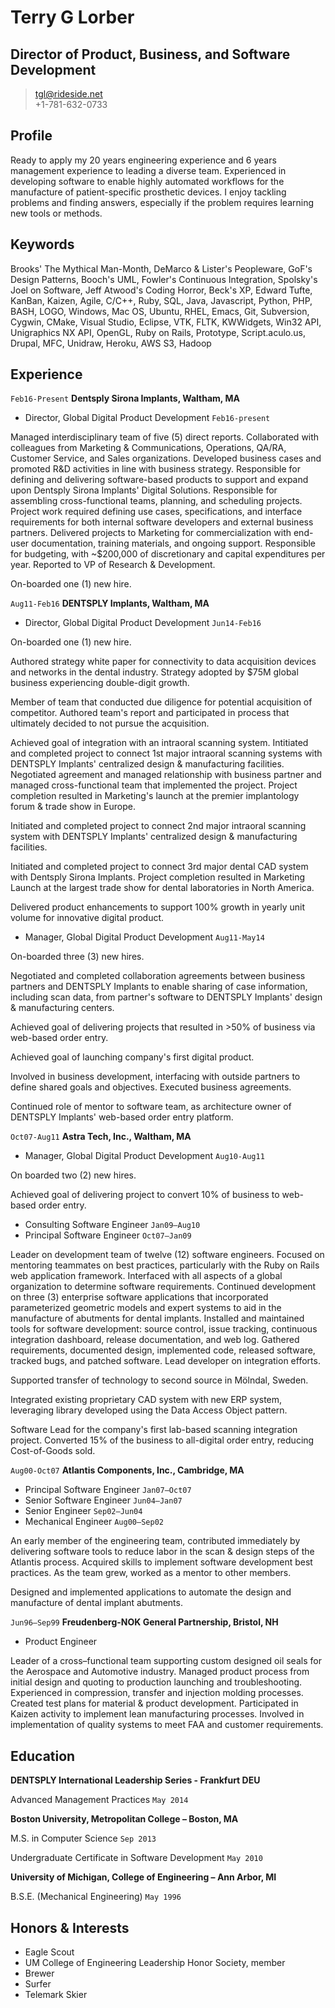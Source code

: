 # Terry G Lorber
## Director of Product, Business, and Software Development        

> <tgl@rideside.net>  
> +1-781-632-0733

## Profile
Ready to apply my 20 years engineering experience and 6 years management experience to leading a diverse team. Experienced in developing software to enable highly automated workflows for the manufacture of patient-specific prosthetic devices. I enjoy tackling problems and finding answers, especially if the problem requires learning new tools or methods.

## Keywords
Brooks' The Mythical Man-Month, DeMarco & Lister's Peopleware, GoF's Design Patterns, Booch's UML, Fowler's Continuous Integration, Spolsky's Joel on Software, Jeff Atwood's Coding Horror, Beck's XP, Edward Tufte, KanBan, Kaizen, Agile, C/C++, Ruby, SQL, Java, Javascript, Python, PHP, BASH, LOGO, Windows, Mac OS, Ubuntu, RHEL, Emacs, Git, Subversion, Cygwin, CMake, Visual Studio, Eclipse, VTK, FLTK, KWWidgets, Win32 API, Unigraphics NX API, OpenGL, Ruby on Rails, Prototype, Script.aculo.us, Drupal, MFC, Unidraw, Heroku, AWS S3, Hadoop

## Experience

`Feb16-Present`
__Dentsply Sirona Implants, Waltham, MA__

- Director, Global Digital Product Development `Feb16-present`

Managed interdisciplinary team of five (5) direct reports. Collaborated with colleagues from Marketing & Communications, Operations, QA/RA, Customer Service, and Sales organizations.  Developed business cases and promoted R&D activities in line with business strategy.  Responsible for defining and delivering software-based products to support and expand upon Dentsply Sirona Implants' Digital Solutions. Responsible for assembling cross-functional teams, planning, and scheduling projects. Project work required defining use cases, specifications, and interface requirements for both internal software developers and external business partners.  Delivered projects to Marketing for commercialization with end-user documentation, training materials, and ongoing support.  Responsible for budgeting, with ~$200,000 of discretionary and capital expenditures per year. Reported to VP of Research & Development.

On-boarded one (1) new hire.

`Aug11-Feb16`
__DENTSPLY Implants, Waltham, MA__

- Director, Global Digital Product Development `Jun14-Feb16`

On-boarded one (1) new hire.

Authored strategy white paper for connectivity to data acquisition devices and networks in the dental industry.  Strategy adopted by $75M global business experiencing double-digit growth.

Member of team that conducted due diligence for potential acquisition of competitor.  Authored team's report and participated in process that ultimately decided to not pursue the acquisition.

Achieved goal of integration with an intraoral scanning system.  Intitiated and completed project to connect 1st major intraoral scanning systems with DENTSPLY Implants' centralized design & manufacturing facilities.  Negotiated agreement and managed relationship with business partner and managed cross-functional team that implemented the project. Project completion resulted in Marketing's launch at the premier implantology forum & trade show in Europe.

Initiated and completed project to connect 2nd major intraoral scanning system with DENTSPLY Implants' centralized design & manufacturing facilities.

Initiated and completed project to connect 3rd major dental CAD system with Dentsply Sirona Implants. Project completion resulted in Marketing Launch at the largest trade show for dental laboratories in North America.

Delivered product enhancements to support 100% growth in yearly unit volume for innovative digital product.

- Manager, Global Digital Product Development `Aug11-May14`

On-boarded three (3) new hires.

Negotiated and completed collaboration agreements between business partners and DENTSPLY Implants to enable sharing of case information, including scan data, from partner's software to DENTSPLY Implants' design & manufacturing centers.

Achieved goal of delivering projects that resulted in >50% of business via web-based order entry.

Achieved goal of launching company's first digital product.

Involved in business development, interfacing with outside partners to define shared goals and objectives. Executed business agreements.

Continued role of mentor to software team, as architecture owner of DENTSPLY Implants' web-based order entry platform.

`Oct07-Aug11`
__Astra Tech, Inc., Waltham, MA__

- Manager, Global Digital Product Development `Aug10-Aug11`

On boarded two (2) new hires.

Achieved goal of delivering project to convert 10% of business to web-based order entry.

- Consulting Software Engineer `Jan09–Aug10` 
- Principal Software Engineer `Oct07–Jan09` 

Leader on development team of twelve (12) software engineers.  Focused on mentoring teammates on best practices, particularly with the Ruby on Rails web application framework. Interfaced with all aspects of a global organization to determine software requirements. Continued development on three (3) enterprise software applications that incorporated parameterized geometric models and expert systems to aid in the manufacture of abutments for dental implants. Installed and maintained tools for software development: source control, issue tracking, continuous integration dashboard, release documentation, and web log.  Gathered requirements, documented design, implemented code, released software, tracked bugs, and patched software.
Lead developer on integration efforts.

Supported transfer of technology to second source in Mölndal, Sweden.

Integrated existing proprietary CAD system with new ERP system, leveraging library developed using the Data Access Object pattern.

Software Lead for the company's first lab-based scanning integration project.  Converted 15% of the business to all-digital order entry, reducing Cost-of-Goods sold.

`Aug00-Oct07` 
__Atlantis Components, Inc., Cambridge, MA__

- Principal Software Engineer 
`Jan07–Oct07` 
- Senior Software Engineer `Jun04–Jan07` 
- Senior Engineer `Sep02–Jun04` 
- Mechanical Engineer `Aug00–Sep02` 

An early member of the engineering team, contributed immediately by delivering software tools to reduce labor in the scan & design steps of the Atlantis process.  Acquired skills to implement software development best practices. As the team grew, worked as a mentor to other members.

Designed and implemented applications to automate the design and manufacture of dental implant abutments.

`Jun96–Sep99`
__Freudenberg-NOK General Partnership, Bristol, NH__
- Product Engineer

Leader of a cross–functional team supporting custom designed oil seals for the Aerospace and Automotive industry. Managed product process from initial design and quoting to production launching and troubleshooting. Experienced in compression, transfer and injection molding processes. Created test plans for material & product development. Participated in Kaizen activity to implement lean manufacturing processes. Involved in implementation of quality systems to meet FAA and customer requirements.

## Education

__DENTSPLY International Leadership Series - Frankfurt DEU__

Advanced Management Practices `May 2014`

__Boston University, Metropolitan College – Boston, MA__

M.S. in Computer Science  `Sep 2013`

Undergraduate Certificate in Software Development  `May 2010`

__University of Michigan, College of Engineering – Ann Arbor, MI__

B.S.E. (Mechanical Engineering)  `May 1996`

## Honors & Interests
- Eagle Scout
- UM College of Engineering Leadership Honor Society, member
- Brewer
- Surfer
- Telemark Skier
